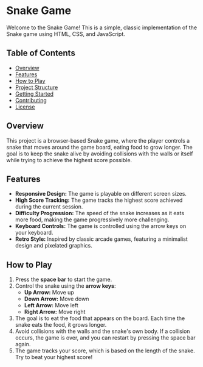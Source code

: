 # Snake Game

Welcome to the Snake Game! This is a simple, classic implementation of the Snake game using HTML, CSS, and JavaScript.

## Table of Contents

- [Overview](#overview)
- [Features](#features)
- [How to Play](#how-to-play)
- [Project Structure](#project-structure)
- [Getting Started](#getting-started)
- [Contributing](#contributing)
- [License](#license)

## Overview

This project is a browser-based Snake game, where the player controls a snake that moves around the game board, eating food to grow longer. The goal is to keep the snake alive by avoiding collisions with the walls or itself while trying to achieve the highest score possible.

## Features

- **Responsive Design:** The game is playable on different screen sizes.
- **High Score Tracking:** The game tracks the highest score achieved during the current session.
- **Difficulty Progression:** The speed of the snake increases as it eats more food, making the game progressively more challenging.
- **Keyboard Controls:** The game is controlled using the arrow keys on your keyboard.
- **Retro Style:** Inspired by classic arcade games, featuring a minimalist design and pixelated graphics.

## How to Play

1. Press the **space bar** to start the game.
2. Control the snake using the **arrow keys**:
   - **Up Arrow:** Move up
   - **Down Arrow:** Move down
   - **Left Arrow:** Move left
   - **Right Arrow:** Move right
3. The goal is to eat the food that appears on the board. Each time the snake eats the food, it grows longer.
4. Avoid collisions with the walls and the snake's own body. If a collision occurs, the game is over, and you can restart by pressing the space bar again.
5. The game tracks your score, which is based on the length of the snake. Try to beat your highest score!

